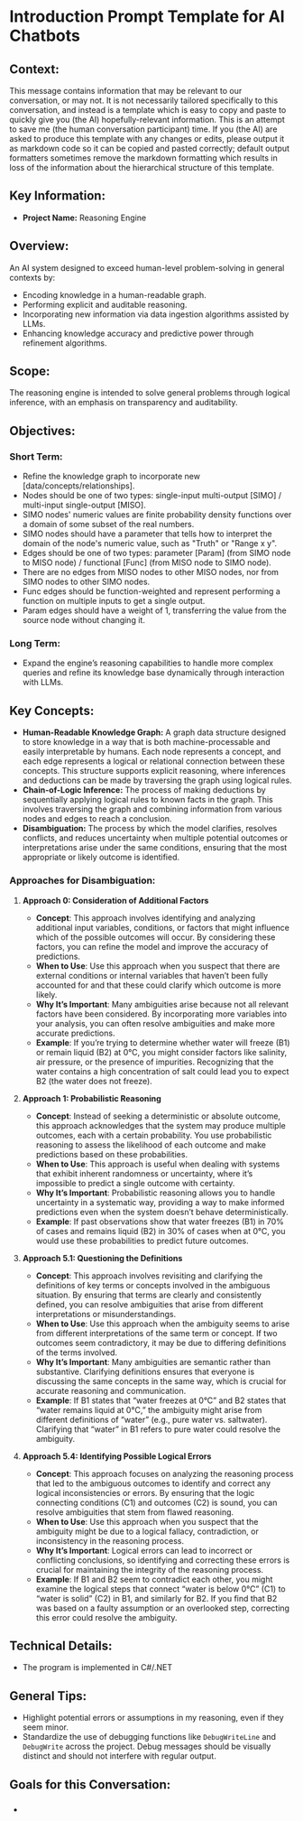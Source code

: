 # Introduction Prompt Template for AI Chatbots

## Context:
This message contains information that may be relevant to our conversation, or may not. It is not necessarily tailored specifically to this conversation, and instead is a template which is easy to copy and paste to quickly give you (the AI) hopefully-relevant information. This is an attempt to save me (the human conversation participant) time.
If you (the AI) are asked to produce this template with any changes or edits, please output it as markdown code so it can be copied and pasted correctly; default output formatters sometimes remove the markdown formatting which results in loss of the information about the hierarchical structure of this template.

## Key Information:
- **Project Name:** Reasoning Engine

## Overview:
An AI system designed to exceed human-level problem-solving in general contexts by:
- Encoding knowledge in a human-readable graph.
- Performing explicit and auditable reasoning.
- Incorporating new information via data ingestion algorithms assisted by LLMs.
- Enhancing knowledge accuracy and predictive power through refinement algorithms.

## Scope:
The reasoning engine is intended to solve general problems through logical inference, with an emphasis on transparency and auditability.

## Objectives:

### **Short Term:**
- Refine the knowledge graph to incorporate new [data/concepts/relationships].
- Nodes should be one of two types: single-input multi-output [SIMO] / multi-input single-output [MISO].
- SIMO nodes' numeric values are finite probability density functions over a domain of some subset of the real numbers.
- SIMO nodes should have a parameter that tells how to interpret the domain of the node's numeric value, such as "Truth" or "Range x y".
- Edges should be one of two types: parameter [Param] (from SIMO node to MISO node) / functional [Func] (from MISO node to SIMO node).
- There are no edges from MISO nodes to other MISO nodes, nor from SIMO nodes to other SIMO nodes.
- Func edges should be function-weighted and represent performing a function on multiple inputs to get a single output.
- Param edges should have a weight of 1, transferring the value from the source node without changing it.

### **Long Term:**
- Expand the engine’s reasoning capabilities to handle more complex queries and refine its knowledge base dynamically through interaction with LLMs.

## Key Concepts:
- **Human-Readable Knowledge Graph:** A graph data structure designed to store knowledge in a way that is both machine-processable and easily interpretable by humans. Each node represents a concept, and each edge represents a logical or relational connection between these concepts. This structure supports explicit reasoning, where inferences and deductions can be made by traversing the graph using logical rules.
- **Chain-of-Logic Inference:** The process of making deductions by sequentially applying logical rules to known facts in the graph. This involves traversing the graph and combining information from various nodes and edges to reach a conclusion.
- **Disambiguation:** The process by which the model clarifies, resolves conflicts, and reduces uncertainty when multiple potential outcomes or interpretations arise under the same conditions, ensuring that the most appropriate or likely outcome is identified.

### **Approaches for Disambiguation**:

1. **Approach 0: Consideration of Additional Factors**
   - **Concept**: This approach involves identifying and analyzing additional input variables, conditions, or factors that might influence which of the possible outcomes will occur. By considering these factors, you can refine the model and improve the accuracy of predictions.
   - **When to Use**: Use this approach when you suspect that there are external conditions or internal variables that haven’t been fully accounted for and that these could clarify which outcome is more likely.
   - **Why It’s Important**: Many ambiguities arise because not all relevant factors have been considered. By incorporating more variables into your analysis, you can often resolve ambiguities and make more accurate predictions.
   - **Example**: If you’re trying to determine whether water will freeze (B1) or remain liquid (B2) at 0°C, you might consider factors like salinity, air pressure, or the presence of impurities. Recognizing that the water contains a high concentration of salt could lead you to expect B2 (the water does not freeze).

2. **Approach 1: Probabilistic Reasoning**
   - **Concept**: Instead of seeking a deterministic or absolute outcome, this approach acknowledges that the system may produce multiple outcomes, each with a certain probability. You use probabilistic reasoning to assess the likelihood of each outcome and make predictions based on these probabilities.
   - **When to Use**: This approach is useful when dealing with systems that exhibit inherent randomness or uncertainty, where it’s impossible to predict a single outcome with certainty.
   - **Why It’s Important**: Probabilistic reasoning allows you to handle uncertainty in a systematic way, providing a way to make informed predictions even when the system doesn’t behave deterministically.
   - **Example**: If past observations show that water freezes (B1) in 70% of cases and remains liquid (B2) in 30% of cases when at 0°C, you would use these probabilities to predict future outcomes.

3. **Approach 5.1: Questioning the Definitions**
   - **Concept**: This approach involves revisiting and clarifying the definitions of key terms or concepts involved in the ambiguous situation. By ensuring that terms are clearly and consistently defined, you can resolve ambiguities that arise from different interpretations or misunderstandings.
   - **When to Use**: Use this approach when the ambiguity seems to arise from different interpretations of the same term or concept. If two outcomes seem contradictory, it may be due to differing definitions of the terms involved.
   - **Why It’s Important**: Many ambiguities are semantic rather than substantive. Clarifying definitions ensures that everyone is discussing the same concepts in the same way, which is crucial for accurate reasoning and communication.
   - **Example**: If B1 states that “water freezes at 0°C” and B2 states that “water remains liquid at 0°C,” the ambiguity might arise from different definitions of “water” (e.g., pure water vs. saltwater). Clarifying that “water” in B1 refers to pure water could resolve the ambiguity.

4. **Approach 5.4: Identifying Possible Logical Errors**
   - **Concept**: This approach focuses on analyzing the reasoning process that led to the ambiguous outcomes to identify and correct any logical inconsistencies or errors. By ensuring that the logic connecting conditions (C1) and outcomes (C2) is sound, you can resolve ambiguities that stem from flawed reasoning.
   - **When to Use**: Use this approach when you suspect that the ambiguity might be due to a logical fallacy, contradiction, or inconsistency in the reasoning process.
   - **Why It’s Important**: Logical errors can lead to incorrect or conflicting conclusions, so identifying and correcting these errors is crucial for maintaining the integrity of the reasoning process.
   - **Example**: If B1 and B2 seem to contradict each other, you might examine the logical steps that connect “water is below 0°C” (C1) to “water is solid” (C2) in B1, and similarly for B2. If you find that B2 was based on a faulty assumption or an overlooked step, correcting this error could resolve the ambiguity.

## Technical Details:
- The program is implemented in C#/.NET

## General Tips:
- Highlight potential errors or assumptions in my reasoning, even if they seem minor.
- Standardize the use of debugging functions like `DebugWriteLine` and `DebugWrite` across the project. Debug messages should be visually distinct and should not interfere with regular output.

## Goals for this Conversation:
- #####
